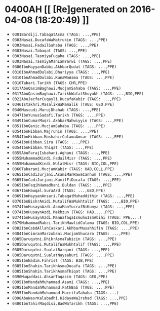 # 0400AH [[ [Re]generated on 2016-04-08 (18:20:49) ]]

* `0301Bardiji.TabaqatAsma (TAGS: ...,PPE)`
* `0303Nasai.DucafaWaMatrukin (TAGS: ...,PPE)`
* `0303Nasai.FadailSahaba (TAGS: ...,PPE)`
* `0303Nasai.Tabaqat (TAGS: ...,PPE)`
* `0303Nasai.TasmiyaFuqaha (TAGS: ...,PPE)`
* `0303Nasai.TasmiyaManLamYarwi (TAGS: ...,PPE)`
* `0306IbnHayyanDabbi.AkhbarQudat (TAGS: ...,PPE)`
* `0310IbnAhmadDulabi.Dhariyya (TAGS: ...,PPE)`
* `0310IbnAhmadDulabi.KunaWaAsma (TAGS: ...,PPE)`
* `0310Tabari.Tarikh (TAGS: CHR,PPE)`
* `0317AbuQasimBaghawi.MucjamSahaba (TAGS: ...,PPE)`
* `0317AbuQasimBaghawi.TarikhWafatShuyukh (TAGS: ...,BIO,PPE)`
* `0322AbuJacfarCuqayli.DucafaKabir (TAGS: ...,PPE)`
* `0346Istakhri.MasalikWaMamalik (TAGS: GEO,PPE)`
* `0346Mascudi.MurujDhahab (TAGS: ...,PPE)`
* `0347IbnYunusSadafi.Tarikh (TAGS: ...,PPE)`
* `0349IbnCumarMuqri.AkhbarNahwiyyin (TAGS: ...,PPE)`
* `0351IbnQanic.MucjamSahaba (TAGS: ...,PPE)`
* `0354IbnHibban.Majruhin (TAGS: ...,PPE)`
* `0354IbnHibban.MashahirCulamaAmsar (TAGS: ...,PPE)`
* `0354IbnHibban.Sira (TAGS: ...,PPE)`
* `0354IbnHibban.Thiqat (TAGS: ...,PPE)`
* `0355AbuFarajIsbahani.Aghani (TAGS: ...,PPE)`
* `0355MuhammadKindi.FadailMisr (TAGS: ...,PPE)`
* `0355MuhammadKindi.WulatMisr (TAGS: BIO,COL,PPE)`
* `0360Tabarani.MucjamKabir (TAGS: HAD,COLL,PPE)`
* `0365IbnCadiJurjani.AsamiManRawaCanhum (TAGS: ...,PPE)`
* `0365IbnCadiJurjani.KamilFiDucafa (TAGS: ...,PPE)`
* `0365IbnFaqihHamadhani.Buldan (TAGS: ...,PPE)`
* `0367IbnHawqal.SuraArd (TAGS: ...,GEO,PPE)`
* `0369IbnHayyanAnsari.TabaqatMuhaddithin (TAGS: ...,PPE)`
* `0370IbnBishrAmidi.MutalifWaMukhtalif (TAGS: ...,BIO,PPE)`
* `0374IbnHusaynAzdi.AsmaManYucrafBiKunya (TAGS: ...,PPE)`
* `0374IbnHusaynAzdi.Makhzun (TAGS: HAD,...,PPE)`
* `0374IbnHusaynAzdi.ManWafaqaIsmuhuIsmAbihi (TAGS: PPE,...)`
* `0379MuhammadRabci.TarikhMawlidCulama (TAGS: BIO,COL,PPE)`
* `0382IbnCabdAllahCaskari.AkhbarMusahhifin (TAGS: ...,PPE)`
* `0384IbnCimranMarzubani.MucjamShucara (TAGS: ...,PPE)`
* `0385Daruqutni.DhikrAsmaTabicin (TAGS: ...,PPE)`
* `0385Daruqutni.MutalifWaMukhtalif (TAGS: ...,PPE)`
* `0385Daruqutni.SualatBarqani (TAGS: ...,PPE)`
* `0385Daruqutni.SualatNaysaburi (TAGS: ...,PPE)`
* `0385IbnNadim.Fihrist (TAGS: BIB,PPE)`
* `0385IbnShahin.TarikhAsmaDucafa (TAGS: ...,PPE)`
* `0385IbnShahin.TarikhAsmaThiqat (TAGS: ...,PPE)`
* `0390Muqaddasi.AhsanTaqasim (TAGS: GEO,PPE)`
* `0395IbnMandahMuhammad.Asami (TAGS: ...,PPE)`
* `0395IbnMandahMuhammad.FathBab (TAGS: ...,PPE)`
* `0395IbnMandahMuhammad.MacrifaSahaba (TAGS: ...)`
* `0398AbuNasrKalabadhi.HidayaWaIrshad (TAGS: ...,PPE)`
* `0400IbnTahirMaqdisi.BadWaTarikh (TAGS: ...,PPE)`
